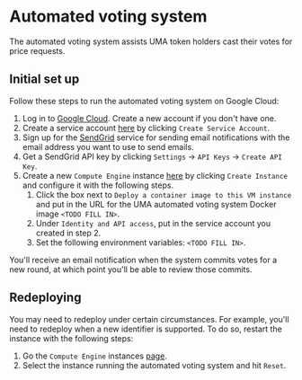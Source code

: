 # Automated voting system

The automated voting system assists UMA token holders cast their votes for price requests.

## Initial set up

Follow these steps to run the automated voting system on Google Cloud:

1. Log in to [Google Cloud](https://console.cloud.google.com). Create a new account if you don't have one.
2. Create a service account [here](https://console.cloud.google.com/iam-admin/serviceaccounts) by clicking `Create Service Account`.
3. Sign up for the [SendGrid](https:://app.sendgrid.com) service for sending email notifications with the email address
   you want to use to send emails.
4. Get a SendGrid API key by clicking `Settings` -> `API Keys` -> `Create API Key`.
5. Create a new `Compute Engine` instance [here](https://console.cloud.google.com/compute/instances) by clicking `Create Instance` and configure it with the following steps.
   1. Click the box next to `Deploy a container image to this VM instance` and put in the URL for the UMA
      automated voting system Docker image `<TODO FILL IN>`.
   2. Under `Identity and API access`, put in the service account you created in step 2.
   3. Set the following environment variables: `<TODO FILL IN>`.

You'll receive an email notification when the system commits votes for a new round, at which point you'll be able to
review those commits.

## Redeploying

You may need to redeploy under certain circumstances. For example, you'll need to redeploy when a new identifier is
supported. To do so, restart the instance with the following steps:

1. Go the `Compute Engine` instances [page](https://console.cloud.google.com/compute/instances).
2. Select the instance running the automated voting system and hit `Reset`.

